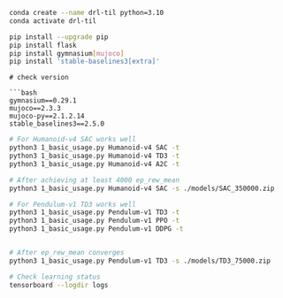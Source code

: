 

```bash
conda create --name drl-til python=3.10
conda activate drl-til

pip install --upgrade pip
pip install flask
pip install gymnasium[mujoco]
pip install 'stable-baselines3[extra]'
```

```
# check version

```bash
gymnasium==0.29.1
mujoco==2.3.3
mujoco-py==2.1.2.14
stable_baselines3==2.5.0
```

```bash
# For Humanoid-v4 SAC works well
python3 1_basic_usage.py Humanoid-v4 SAC -t 
python3 1_basic_usage.py Humanoid-v4 TD3 -t 
python3 1_basic_usage.py Humanoid-v4 A2C -t

# After achieving at least 4000 ep_rew_mean
python3 1_basic_usage.py Humanoid-v4 SAC -s ./models/SAC_350000.zip

# For Pendulum-v1 TD3 works well
python3 1_basic_usage.py Pendulum-v1 TD3 -t 
python3 1_basic_usage.py Pendulum-v1 PPO -t 
python3 1_basic_usage.py Pendulum-v1 DDPG -t 


# After ep_rew_mean converges
python3 1_basic_usage.py Pendulum-v1 TD3 -s ./models/TD3_75000.zip

# Check learning status
tensorboard --logdir logs
```